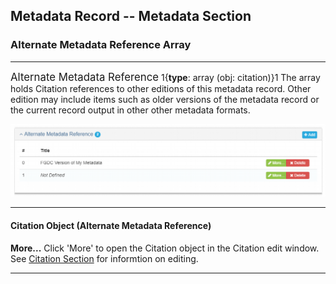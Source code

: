 ## Metadata Record -- Metadata Section
### Alternate Metadata Reference Array
---

<span class="md-panel" style="font-size: larger">Alternate Metadata Reference</span> 1{**type**: array (obj: <span class="md-panel">citation</span>)}1 The array holds <span class="md-panel">Citation</span> references to other editions of this metadata record.  Other edition may include items such as older versions of the metadata record or the current record output in other other metadata formats.

![Alternate Metadata Reference Array](/assets/reference/edit-objects/metadata/alternateReference-array.png)

---

#### Citation Object (Alternate Metadata Reference)

<strong class="btn btn-success btn-xs"> <i class="fa fa-pencil"> </i> More...</strong> Click 'More' to open the <span class="md-panel">Citation</span> object in the <span class="md-section">Citation</span> edit window.  See [Citation Section](../citation-section.md) for informtion on editing.

---
